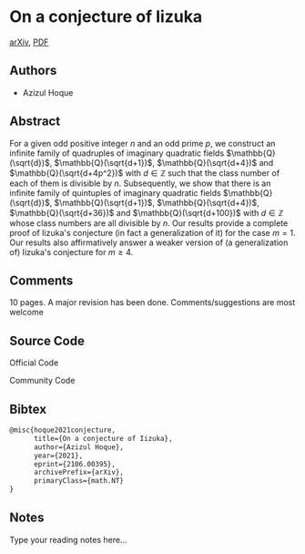 
# On a conjecture of Iizuka

[arXiv](https://arxiv.org/abs/2106.0395), [PDF](https://arxiv.org/pdf/2106.0395.pdf)

## Authors

- Azizul Hoque

## Abstract

For a given odd positive integer $n$ and an odd prime $p$, we construct an infinite family of quadruples of imaginary quadratic fields $\mathbb{Q}(\sqrt{d})$, $\mathbb{Q}(\sqrt{d+1})$, $\mathbb{Q}(\sqrt{d+4})$ and $\mathbb{Q}(\sqrt{d+4p^2})$ with $d\in \mathbb{Z}$ such that the class number of each of them is divisible by $n$. Subsequently, we show that there is an infinite family of quintuples of imaginary quadratic fields $\mathbb{Q}(\sqrt{d})$, $\mathbb{Q}(\sqrt{d+1})$, $\mathbb{Q}(\sqrt{d+4})$, $\mathbb{Q}(\sqrt{d+36})$ and $\mathbb{Q}(\sqrt{d+100})$ with $d\in \mathbb{Z}$ whose class numbers are all divisible by $n$. Our results provide a complete proof of Iizuka's conjecture (in fact a generalization of it) for the case $m=1$. Our results also affirmatively answer a weaker version of (a generalization of) Iizuka's conjecture for $m\geq 4$.

## Comments

10 pages. A major revision has been done. Comments/suggestions are most welcome

## Source Code

Official Code



Community Code



## Bibtex

```tex
@misc{hoque2021conjecture,
      title={On a conjecture of Iizuka}, 
      author={Azizul Hoque},
      year={2021},
      eprint={2106.00395},
      archivePrefix={arXiv},
      primaryClass={math.NT}
}
```

## Notes

Type your reading notes here...

